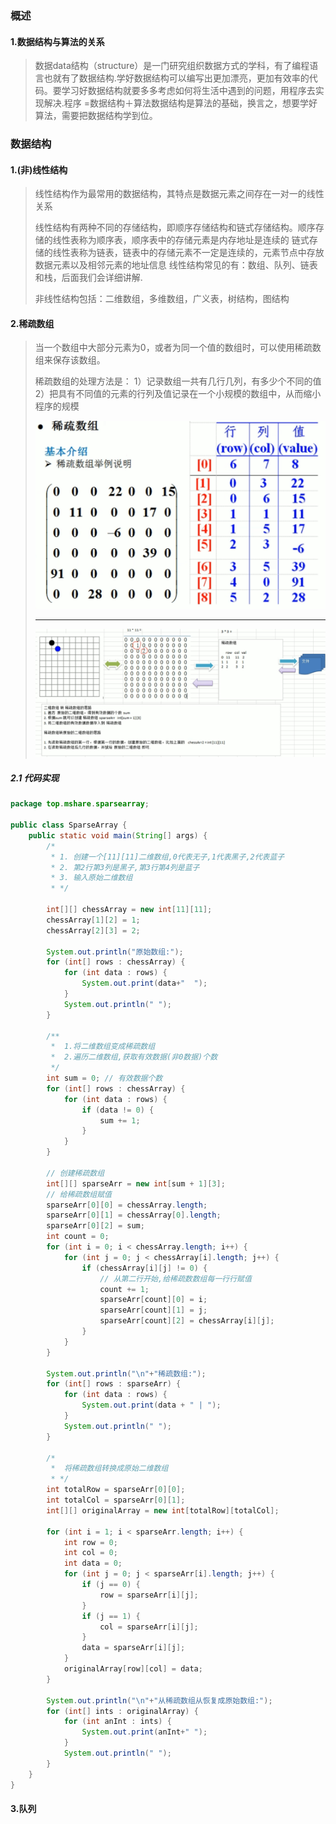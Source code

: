 ### 概述

#### 1.数据结构与算法的关系

>数据data结构（structure）是一门研究组织数据方式的学科，有了编程语言也就有了数据结构.学好数据结构可以编写出更加漂亮，更加有效率的代码。要学习好数据结构就要多多考虑如何将生活中遇到的问题，用程序去实现解决.程序 =数据结构＋算法数据结构是算法的基础，换言之，想要学好算法，需要把数据结构学到位。

### 数据结构

#### 1.(非)线性结构

> 线性结构作为最常用的数据结构，其特点是数据元素之间存在一对一的线性关系
>
> 线性结构有两种不同的存储结构，即顺序存储结构和链式存储结构。顺序存储的线性表称为顺序表，顺序表中的存储元素是内存地址是连续的
> 链式存储的线性表称为链表，链表中的存储元素不一定是连续的，元素节点中存放数据元素以及相邻元素的地址信息
> 线性结构常见的有：数组、队列、链表和栈，后面我们会详细讲解.
>
> 非线性结构包括：二维数组，多维数组，广义表，树结构，图结构 

#### 2.稀疏数组

> 当一个数组中大部分元素为0，或者为同一个值的数组时，可以使用稀疏数组来保存该数组。
>
> 稀疏数组的处理方法是：
> 1）记录数组一共有几行几列，有多少个不同的值
> 2）把具有不同值的元素的行列及值记录在一个小规模的数组中，从而缩小程序的规模
>
> ![image-20240313200407302](./assets/image-20240313200407302.png)
>
> ---
>
> ![image-20240313201845284](./assets/image-20240313201845284.png)

#####  2.1 代码实现

```java
package top.mshare.sparsearray;

public class SparseArray {
    public static void main(String[] args) {
        /*
         * 1. 创建一个[11][11]二维数组,0代表无子,1代表黑子,2代表蓝子
         * 2. 第2行第3列是黑子,第3行第4列是蓝子
         * 3. 输入原始二维数组
         * */

        int[][] chessArray = new int[11][11];
        chessArray[1][2] = 1;
        chessArray[2][3] = 2;

        System.out.println("原始数组:");
        for (int[] rows : chessArray) {
            for (int data : rows) {
                System.out.print(data+"  ");
            }
            System.out.println(" ");
        }

        /**
         *  1.将二维数组变成稀疏数组
         *  2.遍历二维数组,获取有效数据(非0数据)个数
         */
        int sum = 0; // 有效数据个数
        for (int[] rows : chessArray) {
            for (int data : rows) {
                if (data != 0) {
                    sum += 1;
                }
            }
        }

        // 创建稀疏数组
        int[][] sparseArr = new int[sum + 1][3];
        // 给稀疏数组赋值
        sparseArr[0][0] = chessArray.length;
        sparseArr[0][1] = chessArray[0].length;
        sparseArr[0][2] = sum;
        int count = 0;
        for (int i = 0; i < chessArray.length; i++) {
            for (int j = 0; j < chessArray[i].length; j++) {
                if (chessArray[i][j] != 0) {
                    // 从第二行开始,给稀疏数数组每一行行赋值
                    count += 1;
                    sparseArr[count][0] = i;
                    sparseArr[count][1] = j;
                    sparseArr[count][2] = chessArray[i][j];
                }
            }
        }

        System.out.println("\n"+"稀疏数组:");
        for (int[] rows : sparseArr) {
            for (int data : rows) {
                System.out.print(data + " | ");
            }
            System.out.println(" ");
        }

        /*
         *  将稀疏数组转换成原始二维数组
         * */
        int totalRow = sparseArr[0][0];
        int totalCol = sparseArr[0][1];
        int[][] originalArray = new int[totalRow][totalCol];

        for (int i = 1; i < sparseArr.length; i++) {
            int row = 0;
            int col = 0;
            int data = 0;
            for (int j = 0; j < sparseArr[i].length; j++) {
                if (j == 0) {
                    row = sparseArr[i][j];
                }
                if (j == 1) {
                    col = sparseArr[i][j];
                }
                data = sparseArr[i][j];
            }
            originalArray[row][col] = data;
        }

        System.out.println("\n"+"从稀疏数组从恢复成原始数组:");
        for (int[] ints : originalArray) {
            for (int anInt : ints) {
                System.out.print(anInt+" ");
            }
            System.out.println(" ");
        }
    }
}
```

#### 3.队列

